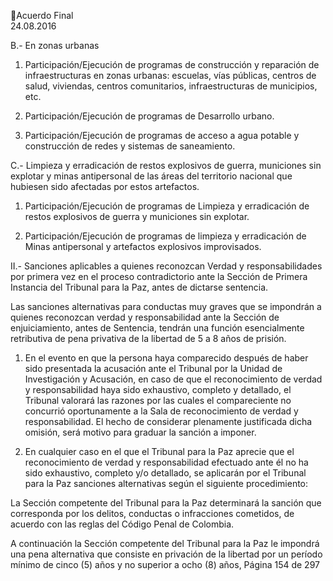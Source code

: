 Acuerdo Final  
24.08.2016  

B.- En zonas urbanas 
 
1. Participación/Ejecución de programas de construcción y reparación de infraestructuras en 
zonas  urbanas:  escuelas,  vías  públicas,  centros  de  salud,  viviendas,  centros  comunitarios, 
infraestructuras de municipios, etc. 
 
2. Participación/Ejecución de programas de Desarrollo urbano. 
 
3. Participación/Ejecución de programas de acceso a agua potable y construcción de redes y 
sistemas de saneamiento. 
 
 
C.-  Limpieza  y  erradicación  de  restos  explosivos  de  guerra,  municiones  sin  explotar  y  minas 
antipersonal  de  las  áreas  del  territorio  nacional  que  hubiesen  sido  afectadas  por  estos 
artefactos. 
 
1. Participación/Ejecución  de  programas  de  Limpieza  y  erradicación  de  restos  explosivos  de 
guerra y municiones sin explotar. 
 
2. Participación/Ejecución  de  programas  de  limpieza  y  erradicación  de  Minas  antipersonal  y 
artefactos explosivos improvisados. 
 
II.- Sanciones aplicables a quienes reconozcan Verdad y responsabilidades por primera vez en 
el proceso contradictorio ante la Sección de Primera Instancia del Tribunal para la Paz, antes de 
dictarse sentencia. 
 
Las sanciones alternativas para conductas muy graves que se impondrán a quienes reconozcan verdad y 
responsabilidad  ante  la  Sección  de  enjuiciamiento,  antes  de  Sentencia,  tendrán  una  función 
esencialmente retributiva de pena privativa de la libertad de 5 a 8 años de prisión. 
 
1. En el evento en que la persona haya comparecido después de haber sido presentada la acusación 
ante el Tribunal por la Unidad de Investigación y Acusación, en caso de que el reconocimiento de 
verdad  y  responsabilidad  haya  sido  exhaustivo,  completo  y  detallado,  el  Tribunal  valorará  las 
razones por las cuales el compareciente no concurrió oportunamente a la Sala de reconocimiento 
de verdad y responsabilidad. El hecho de considerar plenamente justificada dicha omisión, será 
motivo para graduar la sanción a imponer. 
 
2. En cualquier caso en el que el Tribunal para la Paz aprecie que el reconocimiento de verdad y 
responsabilidad efectuado ante él no ha sido exhaustivo, completo y/o detallado, se aplicarán por 
el Tribunal para la Paz sanciones alternativas según el siguiente procedimiento: 
 
La Sección competente del Tribunal para la Paz determinará la sanción que corresponda por los delitos, 
conductas o infracciones cometidos, de acuerdo con las reglas del Código Penal de Colombia. 
 
A  continuación  la  Sección  competente  del  Tribunal  para  la  Paz  le  impondrá  una  pena  alternativa  que 
consiste en privación de la libertad por un período mínimo de cinco (5) años y no superior a ocho (8) años, 
Página 154 de 297 
 

